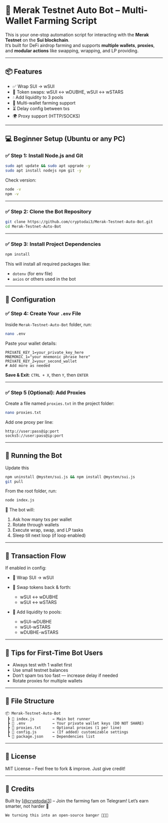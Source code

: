 # 🧠 Merak Testnet Auto Bot – Multi-Wallet Farming Script

This is your one-stop automation script for interacting with the **Merak Testnet** on the **Sui blockchain**.  
It’s built for DeFi airdrop farming and supports **multiple wallets**, **proxies**, and **modular actions** like swapping, wrapping, and LP providing.

---

## 📦 Features

- ✅ Wrap SUI → wSUI
- 🔄 Token swaps: wSUI ↔ wDUBHE, wSUI ↔ wSTARS
- 💧 Add liquidity to 3 pools
- 🧠 Multi-wallet farming support
- ⏳ Delay config between txs
- 🌍 Proxy support (HTTP/SOCKS)

---

## 💻 Beginner Setup (Ubuntu or any PC)

### ✅ Step 1: Install Node.js and Git

```bash
sudo apt update && sudo apt upgrade -y
sudo apt install nodejs npm git -y
````

Check version:

```bash
node -v
npm -v
```

---

### ✅ Step 2: Clone the Bot Repository

```bash
git clone https://github.com/cryptodai3/Merak-Testnet-Auto-Bot.git
cd Merak-Testnet-Auto-Bot
```

---

### ✅ Step 3: Install Project Dependencies

```bash
npm install
```

This will install all required packages like:

* `dotenv` (for env file)
* `axios` or others used in the bot

---

## 🔐 Configuration

### ✅ Step 4: Create Your `.env` File

Inside `Merak-Testnet-Auto-Bot` folder, run:

```bash
nano .env
```

Paste your wallet details:

```
PRIVATE_KEY_1=your_private_key_here
MNEMONIC_1="your mnemonic phrase here"
PRIVATE_KEY_2=your_second_wallet
# Add more as needed
```

**Save & Exit**: `CTRL + X`, then `Y`, then `ENTER`

---

### ✅ Step 5 (Optional): Add Proxies

Create a file named `proxies.txt` in the project folder:

```bash
nano proxies.txt
```

Add one proxy per line:

```
http://user:pass@ip:port
socks5://user:pass@ip:port
```

---

## 🚀 Running the Bot

Update this 

```bash
npm uninstall @mysten/sui.js && npm install @mysten/sui.js
git pull
```

From the root folder, run:

```bash
node index.js
```

🧠 The bot will:

1. Ask how many txs per wallet
2. Rotate through wallets
3. Execute wrap, swap, and LP tasks
4. Sleep till next loop (if loop enabled)

---

## 🧪 Transaction Flow

If enabled in config:

* 🔁 Wrap SUI → wSUI
* 💱 Swap tokens back & forth:

  * wSUI ↔ wDUBHE
  * wSUI ↔ wSTARS
* 🌊 Add liquidity to pools:

  * wSUI-wDUBHE
  * wSUI-wSTARS
  * wDUBHE-wSTARS

---

## 🧠 Tips for First-Time Bot Users

* Always test with 1 wallet first
* Use small testnet balances
* Don’t spam txs too fast — increase delay if needed
* Rotate proxies for multiple wallets

---

## 📁 File Structure

```
📦 Merak-Testnet-Auto-Bot
 ┣ 📜 index.js        → Main bot runner
 ┣ 📜 .env            → Your private wallet keys (DO NOT SHARE)
 ┣ 📜 proxies.txt     → Optional proxies (1 per line)
 ┣ 📜 config.js       → (If added) customizable settings
 ┗ 📜 package.json    → Dependencies list
```

---

## 📜 License

MIT License – Feel free to fork & improve. Just give credit!

---

## 📣 Credits

Built by [[@cryptodai3](https://t.me/YetiDAO/43)] – Join the farming fam on Telegram!
Let’s earn smarter, not harder 🚀

```
We turning this into an open-source banger 🧪👨‍💻
```
